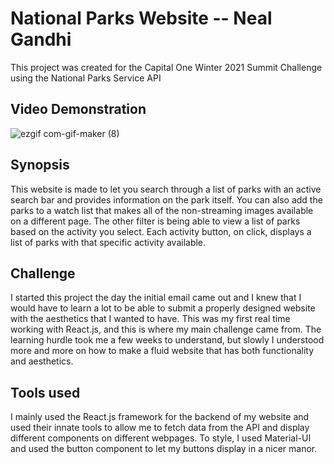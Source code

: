 # National Parks Website -- Neal Gandhi

This project was created for the Capital One Winter 2021 Summit Challenge using the National Parks Service API 

## Video Demonstration
![ezgif com-gif-maker (8)](https://user-images.githubusercontent.com/73033133/142737711-650cc8a9-0235-4944-89e4-8eca1ea36f16.gif)

## Synopsis

This website is made to let you search through a list of parks with an active search bar and provides information on the park itself. You can also add the parks to a watch list that makes all of the non-streaming images available on a different page. The other filter is being able to view a list of parks based on the activity you select. Each activity button, on click, displays a list of parks with that specific activity available.

## Challenge

I started this project the day the initial email came out and I knew that I would have to learn a lot to be able to submit a properly designed website with the aesthetics that I wanted to have. This was my first real time working with React.js, and this is where my main challenge came from. The learning hurdle took me a few weeks to understand, but slowly I understood more and more on how to make a fluid website that has both functionality and aesthetics.

## Tools used

I mainly used the React.js framework for the backend of my website and used their innate tools to allow me to fetch data from the API and display different components on different webpages. To style, I used Material-UI and used the button component to let my buttons display in a nicer manor.




